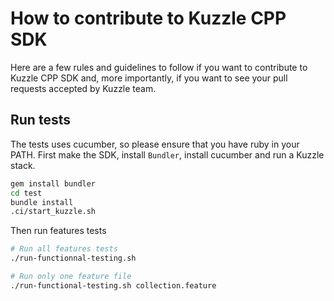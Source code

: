 # How to contribute to Kuzzle CPP SDK

Here are a few rules and guidelines to follow if you want to contribute to Kuzzle CPP SDK and, more importantly, if you want to see your pull requests accepted by Kuzzle team.    

## Run tests

The tests uses cucumber, so please ensure that you have ruby in your PATH.
First make the SDK, install `Bundler`, install cucumber and run a Kuzzle stack.  

```bash
gem install bundler
cd test
bundle install
.ci/start_kuzzle.sh
```

Then run features tests
```bash
# Run all features tests
./run-functionnal-testing.sh

# Run only one feature file
./run-functional-testing.sh collection.feature
```
